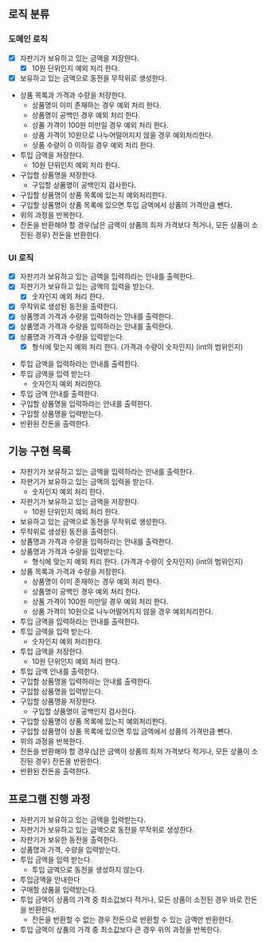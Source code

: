 ## 로직 분류
### 도메인 로직
- [x] 자판기가 보유하고 있는 금액을 저장한다.
  - [x] 10원 단위인지 예외 처리 한다.
- [x] 보유하고 있는 금액으로 동전을 무작위로 생성한다.
- 상품 목록과 가격과 수량을 저장한다.
  - 상품명이 이미 존재하는 경우 예외 처리 한다.
  - 상품명이 공백인 경우 예외 처리 한다.
  - 상품 가격이 100원 미만일 경우 예외 처리 한다.
  - 상품 가격이 10원으로 나누어떨어지지 않을 경우 예외처리한다.
  - 상품 수량이 0 이하일 경우 예외 처리 한다.
- 투입 금액을 저장한다.
  - 10원 단위인지 예외 처리 한다.
- 구입할 상품명을 저장한다.
  - 구입할 상품명이 공백인지 검사한다.
- 구입할 상품명이 상품 목록에 있는지 예외처리한다.
- 구입할 상품명이 상품 목록에 있으면 투입 금액에서 상품의 가격만큼 뺀다.
- 위의 과정을 반복한다.
- 잔돈을 반환해야 할 경우(남은 금액이 상품의 최저 가격보다 적거나, 모든 상품이 소진된 경우) 잔돈을 반환한다.

### UI 로직
- [x] 자판기가 보유하고 있는 금액을 입력하라는 안내를 출력한다.
- [x] 자판기가 보유하고 있는 금액의 입력을 받는다.
  - [x] 숫자인지 예외 처리 한다.
- [x] 무작위로 생성된 동전을 출력한다.
- [x] 상품명과 가격과 수량을 입력하라는 안내를 출력한다.
- [x] 상품명과 가격과 수량을 입력하라는 안내를 출력한다.
- [x] 상품명과 가격과 수량을 입력받는다.
  - [x] 형식에 맞는지 예외 처리 한다. (가격과 수량이 숫자인지) (int의 범위인지)
- 투입 금액을 입력하라는 안내를 출력한다.
- 투입 금액을 입력 받는다.
  - 숫자인지 예외 처리한다.
- 투입 금액 안내를 출력한다.
- 구입할 상품명을 입력하라는 안내를 출력한다.
- 구입할 상품명을 입력받는다.
- 반환된 잔돈을 출력한다.

## 기능 구현 목록
- 자판기가 보유하고 있는 금액을 입력하라는 안내를 출력한다.
- 자판기가 보유하고 있는 금액의 입력을 받는다.
  - 숫자인지 예외 처리 한다.
- 자판기가 보유하고 있는 금액을 저장한다.
  - 10원 단위인지 예외 처리 한다.
- 보유하고 있는 금액으로 동전을 무작위로 생성한다.
- 무작위로 생성된 동전을 출력한다.
- 상품명과 가격과 수량을 입력하라는 안내를 출력한다.
- 상품명과 가격과 수량을 입력받는다.
  - 형식에 맞는지 예외 처리 한다. (가격과 수량이 숫자인지) (int의 범위인지)
- 상품 목록과 가격과 수량을 저장한다.
  - 상품명이 이미 존재하는 경우 예외 처리 한다.
  - 상품명이 공백인 경우 예외 처리 한다.
  - 상품 가격이 100원 미만일 경우 예외 처리 한다.
  - 상품 가격이 10원으로 나누어떨어지지 않을 경우 예외처리한다.
- 투입 금액을 입력하라는 안내를 출력한다.
- 투입 금액을 입력 받는다.
  - 숫자인지 예외 처리한다.
- 투입 금액을 저장한다.
  - 10원 단위인지 예외 처리 한다.
- 투입 금액 안내를 출력한다.
- 구입할 상품명을 입력하라는 안내를 출력한다.
- 구입할 상품명을 입력받는다.
- 구입할 상품명을 저장한다.
  - 구입할 상품명이 공백인지 검사한다.
- 구입할 상품명이 상품 목록에 있는지 예외처리한다.
- 구입할 상품명이 상품 목록에 있으면 투입 금액에서 상품의 가격만큼 뺀다.
- 위의 과정을 반복한다.
- 잔돈을 반환해야 할 경우(남은 금액이 상품의 최저 가격보다 적거나, 모든 상품이 소진된 경우) 잔돈을 반환한다.
- 반환된 잔돈을 출력한다.


## 프로그램 진행 과정
- 자판기가 보유하고 있는 금액을 입력받는다.
- 자판기가 보유하고 있는 금액으로 동전을 무작위로 생성한다.
- 자판기가 보유한 동전을 출력한다.
- 상품명과 가격, 수량을 입력받는다.
- 투입 금액을 입력 받는다.
    - 투입 금액으로 동전을 생성하지 않는다.
- 투입금액을 안내한다
- 구매할 상품을 입력받는다.
- 투입 금액이 상품의 가격 중 최소값보다 적거나, 모든 상품이 소진된 경우 바로 잔돈을 반환한다.
  - 잔돈을 반환할 수 없는 경우 잔돈으로 반환할 수 있는 금액만 반환한다.
- 투입 금액이 상품의 가격 중 최소값보다 큰 경우 위의 과정을 반복한다.